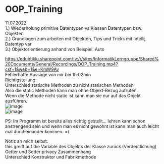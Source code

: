 # OOP_Training
  
11.07.2022  
1.) Wiederholung primitive Datentypen vs Klassen Datentypen bzw. Objekten  
2.) Grundlagen zum arbeiten mit Objekten, Tips und Tricks mit Intellij, Datentyp var  
3.) Objektorientierung anhand von Beispiel: Auto  
  
https://eduhtlklu.sharepoint.com/:v:/r/sites/InformatikLerngruppe/Shared%20Documents/General/Recordings/OOP_Training.mp4?csf=1&web=1&e=KmW9Av  
Fehlerhafte Aussage von mir bei 1h:02min  
Richtigstellung:  
Unterschied statische Methoden zu nicht statischen Methoden  
Also die static Methoden kann man ohne Objekt-Bezug aufrufen.  
Wenn die Methode nicht static ist kann man sie nur auf das Objekt ausführen.  
  ![image](https://user-images.githubusercontent.com/86290835/178281846-e7e7cb3c-91e0-48e5-b903-082f37b8df28.png)  
  ![image](https://user-images.githubusercontent.com/86290835/178281907-4488b3d0-7087-4eac-8904-2b9528720edc.png)  


PS: Im Programm ist bereits alles richtig gestellt... lehren kann schon anstrengend sein und wenn man es nicht gewohnt ist kann man auch leicht mal durcheinander kommen. =)

Notiz an mich selbst:  
this greift auf die Variable des Objekts der Klasse zurück (Verdeutlichung)  
Getter und Setter privacy Zusammenhang  
Unterschied Konstruktor und Fabrikmethode
